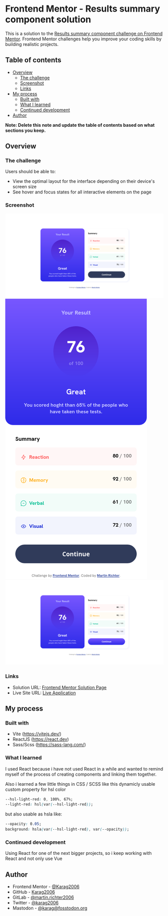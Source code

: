 # Frontend Mentor - Results summary component solution

This is a solution to the [Results summary component challenge on Frontend Mentor](https://www.frontendmentor.io/challenges/results-summary-component-CE_K6s0maV). Frontend Mentor challenges help you improve your coding skills by building realistic projects.

## Table of contents

-   [Overview](#overview)
    -   [The challenge](#the-challenge)
    -   [Screenshot](#screenshot)
    -   [Links](#links)
-   [My process](#my-process)
    -   [Built with](#built-with)
    -   [What I learned](#what-i-learned)
    -   [Continued development](#continued-development)
-   [Author](#author)

**Note: Delete this note and update the table of contents based on what sections you keep.**

## Overview

### The challenge

Users should be able to:

-   View the optimal layout for the interface depending on their device's screen size
-   See hover and focus states for all interactive elements on the page

### Screenshot

![Desktop View](./src/assets/images/Screenshots/Desktop.png)
![Mobile View](./src/assets/images/Screenshots/Mobile.png)
![Hover and Focus states](./src/assets/images/Screenshots/Desktop-hover.png)

### Links

-   Solution URL: [Frontend Mentor Solution Page](https://www.frontendmentor.io/solutions/result-summary-component-with-react-and-scss-t13LVXO5nQ)
-   Live Site URL: [Live Application](https://results-summary-component-mr.netlify.app)

## My process

### Built with

-   Vite (https://vitejs.dev/)
-   ReactJS (https://react.dev)
-   Sass/Scss (https://sass-lang.com/)

### What I learned

I used React because i have not used React in a while and wanted to remind myself of the process of creating components and linking them together.

Also i learned a few little things in CSS / SCSS
like this dynamicly usable custom property for hsl color

```css
--hsl-light-red: 0, 100%, 67%;
--light-red: hsl(var(--hsl-light-red));
```

but also usable as hsla like:

```css
--opacity: 0.05;
background: hsla(var(--hsl-light-red), var(--opacity));
```

### Continued development

Using React for one of the next bigger projects, so i keep working with React and not only use Vue

## Author

-   Frontend Mentor - [@Karag2006](https://www.frontendmentor.io/profile/Karag2006)
-   GitHub - [Karag2006](https://github.com/Karag2006)
-   GitLab - [@martin.richter2006](https://gitlab.com/martin.richter2006)
-   Twitter - [@karag2006](https://www.twitter.com/karag2006)
-   Mastodon - [@karag@fosstodon.org](https://fosstodon.org/@karag)
